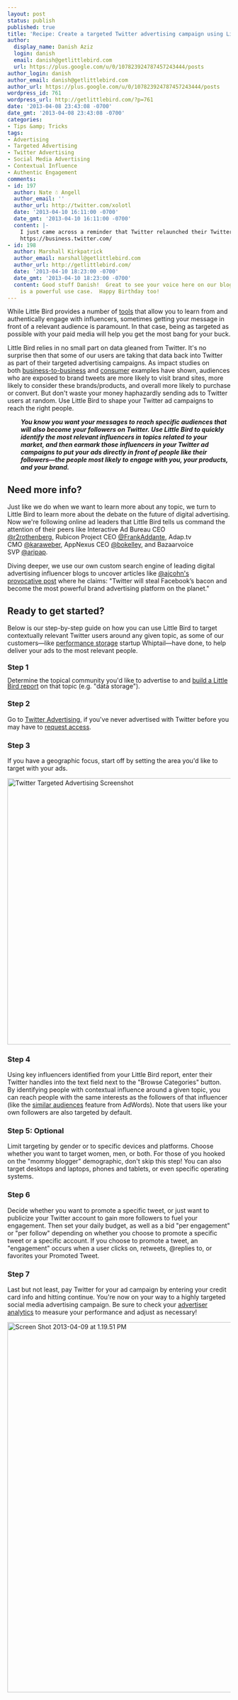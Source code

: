 ```yaml
---
layout: post
status: publish
published: true
title: 'Recipe: Create a targeted Twitter advertising campaign using Little Bird'
author:
  display_name: Danish Aziz
  login: danish
  email: danish@getlittlebird.com
  url: https://plus.google.com/u/0/107823924787457243444/posts
author_login: danish
author_email: danish@getlittlebird.com
author_url: https://plus.google.com/u/0/107823924787457243444/posts
wordpress_id: 761
wordpress_url: http://getlittlebird.com/?p=761
date: '2013-04-08 23:43:08 -0700'
date_gmt: '2013-04-08 23:43:08 -0700'
categories:
- Tips &amp; Tricks
tags:
- Advertising
- Targeted Advertising
- Twitter Advertising
- Social Media Advertising
- Contextual Influence
- Authentic Engagement
comments:
- id: 197
  author: Nate ☃ Angell
  author_email: ''
  author_url: http://twitter.com/xolotl
  date: '2013-04-10 16:11:00 -0700'
  date_gmt: '2013-04-10 16:11:00 -0700'
  content: |-
    I just came across a reminder that Twitter relaunched their Twitter for Business site this week with a host of new resources for business looking to use Twitter for advertising and more.
    https://business.twitter.com/
- id: 198
  author: Marshall Kirkpatrick
  author_email: marshall@getlittlebird.com
  author_url: http://getlittlebird.com/
  date: '2013-04-10 18:23:00 -0700'
  date_gmt: '2013-04-10 18:23:00 -0700'
  content: Good stuff Danish!  Great to see your voice here on our blog - and this
    is a powerful use case.  Happy Birthday too!
---
```

<p>While Little Bird provides a number of <a href="http://getlittlebird.com/2013/03/recipe-research-a-person-using-little-bird-compare/" target="_blank">tools</a> that allow you to learn from and authentically engage with influencers, sometimes getting your message in front of a relevant audience is paramount. In that case, being as targeted as possible with your paid media will help you get the most bang for your buck.</p>
<p>Little Bird relies in no small part on data gleaned from Twitter. It's no surprise then that some of our users are taking that data back into Twitter as part of their targeted advertising campaigns. As impact studies on both <a href="http://advertising.twitter.com/2013/03/Twitter-and-Compete-study-How-Tweets-influence-the-B2B-Tech-audiences.html" target="_blank">business-to-business</a> and <a href="http://advertising.twitter.com/2013/03/How-Tweets-influence-brand-consideration-and-purchase-intent-by-UK-consumers.html" target="_blank">consumer</a> examples have shown, audiences who are exposed to brand tweets are more likely to visit brand sites, more likely to consider these brands/products, and overall more likely to purchase or convert. But don't waste your money haphazardly sending ads to Twitter users at random. Use Little Bird to shape your Twitter ad campaigns to reach the right people.</p>
<p style="padding-left: 30px;"><strong><em>You know you want your messages to reach specific audiences that will also become your followers on Twitter. Use Little Bird to quickly identify the most relevant influencers in topics related to your market, and then earmark those influencers in your Twitter ad campaigns to put your ads directly in front of people like their followers—the people most likely to engage with you, your products, and your brand.</em></strong></p>
<h2>Need more info?</h2>
<p>Just like we do when we want to learn more about any topic, we turn to Little Bird to learn more about the debate on the future of digital advertising. Now we're following online ad leaders that Little Bird tells us command the attention of their peers like Interactive Ad Bureau CEO <a href="http://twitter.com/r2rothenberg">@r2rothenberg,</a> Rubicon Project CEO <a href="http://twitter.com/FrankAddante">@FrankAddante</a>, Adap.tv CMO <a href="http://twitter.com/karaweber">@karaweber</a>, AppNexus CEO <a href="http://twitter.com/bokelley">@bokelley</a>, and Bazaarvoice SVP <a href="http://twitter.com/aripap">@aripap</a>.</p>
<p>Diving deeper, we use our own custom search engine of leading digital advertising influencer blogs to uncover articles like <a href="http://twitter.com/ajcohn">@ajcohn's</a> <a href="http://www.blindfiveyearold.com/twitter-will-win-the-social-brand-advertising-war">provocative post</a> where he claims: "Twitter will steal Facebook’s bacon and become the most powerful brand advertising platform on the planet."</p>
<h2>Ready to get started?</h2>
<p>Below is our step-by-step guide on how you can use Little Bird to target contextually relevant Twitter users around any given topic, as some of our customers—like <a href="http://whiptail.com/">performance storage</a> startup Whiptail—have done, to help deliver your ads to the most relevant people.</p>
<h3><span style="line-height: 13px;">Step 1</span></h3>
<p><span style="line-height: 13px;">Determine the topical community you'd like to advertise to and <a href="http://getlittlebird.com/tour/how-do-i/search-for-topics-communities/" target="_blank">build a Little Bird report</a> on that topic (e.g. "data storage").</span></p>
<h3>Step 2</h3>
<p>Go to <a title="Twitter Advertising" href="https://ads.twitter.com/" target="_blank">Twitter Advertising</a>, if you've never advertised with Twitter before you may have to <a href="https://business.twitter.com/start-advertising" target="_blank">request access</a>.</p>
<h3>Step 3</h3>
<p>If you have a geographic focus, start off by setting the area you'd like to target with your ads.</p>
<p><a href="http://getlittlebird.com/wp-content/uploads/2013/03/Screen-Shot-2013-03-28-at-4.13.06-PM.png"><img class="alignnone  wp-image-762" alt="Twitter Targeted Advertising Screenshot" src="http://getlittlebird.com/wp-content/uploads/2013/03/Screen-Shot-2013-03-28-at-4.13.06-PM.png" width="600" /></a></p>
<h3>Step 4</h3>
<p>Using key influencers identified from your Little Bird report, enter their Twitter handles into the text field next to the "Browse Categories" button. By identifying people with contextual influence around a given topic, you can reach people with the same interests as the followers of that influencer (like the <a href="http://support.google.com/adwords/answer/2676774?hl=en">similar audiences</a> feature from AdWords). Note that users like your own followers are also targeted by default.</p>
<h3>Step 5: Optional</h3>
<p>Limit targeting by gender or to specific devices and platforms. Choose whether you want to target women, men, or both. For those of you hooked on the "mommy blogger" demographic, don't skip this step! You can also target desktops and laptops, phones and tablets, or even specific operating systems.</p>
<h3>Step 6</h3>
<p>Decide whether you want to promote a specific tweet, or just want to publicize your Twitter account to gain more followers to fuel your engagement. Then set your daily budget, as well as a bid "per engagement" or "per follow" depending on whether you choose to promote a specific tweet or a specific account. If you choose to promote a tweet, an "engagement" occurs when a user clicks on, retweets, @replies to, or favorites your Promoted Tweet.</p>
<h3>Step 7</h3>
<p>Last but not least, pay Twitter for your ad campaign by entering your credit card info and hitting continue. You're now on your way to a highly targeted social media advertising campaign. Be sure to check your <a href="https://support.twitter.com/groups/58-advertising/topics/247-analytics/articles/20169896-understanding-advertiser-analytics" target="_blank">advertiser analytics</a> to measure your performance and adjust as necessary!</p>
<p><a href="https://support.twitter.com/groups/58-advertising/topics/247-analytics/articles/20169896-understanding-advertiser-analytics"><img class="aligncenter size-full wp-image-789" alt="Screen Shot 2013-04-09 at 1.19.51 PM" src="http://getlittlebird.com/wp-content/uploads/2013/04/Screen-Shot-2013-04-09-at-1.19.51-PM.png" width="671" height="834" /></a></p>
